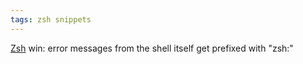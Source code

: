 ```yaml
---
tags: zsh snippets
---
```


[Zsh](/wiki/Zsh) win: error messages from the shell itself get prefixed with "zsh:"
